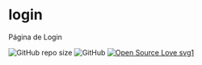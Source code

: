 # login
Página de Login

![GitHub repo size](https://img.shields.io/github/repo-size/k4k4rot0/login?label=Tamanho)
![GitHub](https://img.shields.io/github/license/k4k4rot0/login?label=%20Licen%C3%A7a)
[![Open Source Love svg1](https://badges.frapsoft.com/os/v1/open-source.svg?v=103)](https://github.com/ellerbrock/open-source-badges/)
